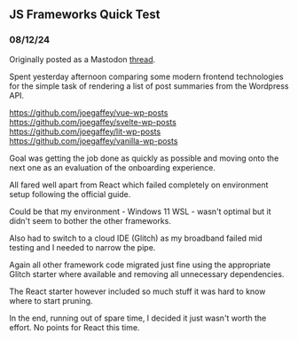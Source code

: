 ## JS Frameworks Quick Test

### 08/12/24

Originally posted as a Mastodon [thread](https://mastodon.social/@joegaffey/113617401223701568).

Spent yesterday afternoon comparing some modern frontend technologies for the simple task of rendering a list of post summaries from the Wordpress API.  

https://github.com/joegaffey/vue-wp-posts  
https://github.com/joegaffey/svelte-wp-posts  
https://github.com/joegaffey/lit-wp-posts  
https://github.com/joegaffey/vanilla-wp-posts  

Goal was getting the job done as quickly as possible and moving onto the next one as an evaluation of the onboarding experience.

All fared well apart from React which failed completely on environment setup following the official guide.  

Could be that my environment - Windows 11 WSL - wasn't optimal but it didn't seem to bother the other frameworks.

Also had to switch to a cloud IDE (Glitch) as my broadband failed mid testing and I needed to narrow the pipe.

Again all other framework code migrated just fine using the appropriate Glitch starter where available and removing all unnecessary dependencies. 

The React starter however included so much stuff it was hard to know where to start pruning.  

In the end, running out of spare time, I decided it just wasn't worth the effort. 
No points for React this time.
